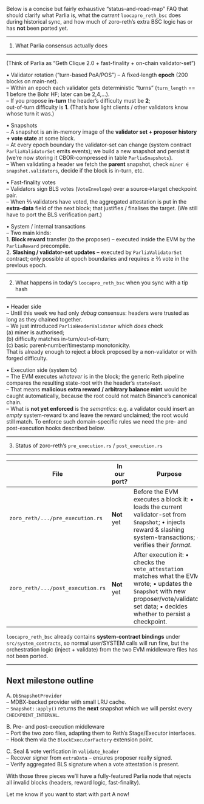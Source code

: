 Below is a concise but fairly exhaustive “status-and-road-map” FAQ that should clarify what Parlia is, what the _current_ `loocapro_reth_bsc` does during historical sync, and how much of zoro-reth’s extra BSC logic has or has **not** been ported yet.

------------------------------------------------------------------
1. What Parlia consensus actually does
------------------------------------------------------------------
(Think of Parlia as “Geth Clique 2.0 + fast-finality + on-chain validator-set”)

• Validator rotation (“turn-based PoA/POS”)
  –  A fixed‐length **epoch** (200 blocks on main-net).  
  –  Within an epoch each validator gets deterministic “turns” (`turn_length`
     == 1 before the Bohr HF; later can be 2,4,…).  
  –  If you propose **in-turn** the header’s difficulty must be **2**;  
     out-of-turn difficulty is **1**.  (That’s how light clients / other
     validators know whose turn it was.)

• Snapshots  
  –  A snapshot is an in-memory image of the **validator set + proposer history
     + vote state** at some block.  
  –  At every epoch boundary the validator-set can change (system contract
     `ParliaValidatorSet` emits events); we build a new snapshot and persist it
     (we’re now storing it CBOR-compressed in table `ParliaSnapshots`).  
  –  When validating a header we fetch the **parent** snapshot, check
     `miner ∈ snapshot.validators`, decide if the block is in-turn, etc.

• Fast-finality votes  
  –  Validators sign BLS votes (`VoteEnvelope`) over a
     source→target checkpoint pair.  
  –  When ⅔ validators have voted, the aggregated attestation is put in the
     **extra-data** field of the next block; that justifies / finalises the
     target.  (We still have to port the BLS verification part.)

• System / internal transactions  
  –  Two main kinds:  
     1. **Block reward** transfer (to the proposer) – executed inside the EVM
        by the `ParliaReward` precompile.  
     2. **Slashing / validator-set updates** – executed by
        `ParliaValidatorSet` contract; only possible at epoch boundaries and
        requires ≥ ⅔ vote in the previous epoch.

------------------------------------------------------------------
2. What happens in today’s `loocapro_reth_bsc` when you sync with a tip hash
------------------------------------------------------------------
• Header side  
  – Until this week we had only *debug* consensus: headers were trusted as long
    as they chained together.  
  – We just introduced `ParliaHeaderValidator` which _does_ check  
    (a) miner is authorised;  
    (b) difficulty matches in-turn/out-of-turn;  
    (c) basic parent‐number/timestamp monotonicity.  
    That is already enough to reject a block proposed by a non-validator or
    with forged difficulty.

• Execution side (system tx)  
  – The EVM executes _whatever_ is in the block; the generic Reth pipeline
    compares the resulting state-root with the header’s `stateRoot`.  
  – That means **malicious extra reward / arbitrary balance mint** would be
    caught automatically, because the root could not match Binance’s canonical
    chain.  
  – What is **not yet enforced** is the *semantics*: e.g. a validator could
    insert an *empty* system-reward tx and leave the reward unclaimed; the
    root would still match.  To enforce such domain-specific rules we need the
    pre- and post-execution hooks described below.

------------------------------------------------------------------
3. Status of zoro-reth’s `pre_execution.rs` / `post_execution.rs`
------------------------------------------------------------------
File | In our port? | Purpose
---- | ------------- | -------
`zoro_reth/.../pre_execution.rs` | **Not** yet | Before the EVM executes a block it:   • loads the current validator-set from `Snapshot`;   • injects reward & slashing system-transactions;   • verifies their *format*.
`zoro_reth/.../post_execution.rs` | **Not** yet | After execution it:   • checks the `vote_attestation` matches what the EVM wrote;   • updates the `Snapshot` with new proposer/vote/validator-set data;   • decides whether to persist a checkpoint.

`loocapro_reth_bsc` already contains **system-contract bindings** under
`src/system_contracts`, so normal user/SYSTEM calls will run fine, but the
orchestration logic (inject + validate) from the two EVM middleware files has
not been ported.

------------------------------------------------------------------
Next milestone outline
------------------------------------------------------------------
A. `DbSnapshotProvider`  
   – MDBX-backed provider with small LRU cache.  
   – `Snapshot::apply()` returns the **next** snapshot which we will persist
     every `CHECKPOINT_INTERVAL`.

B. Pre- and post-execution middleware  
   – Port the two zoro files, adapting them to Reth’s Stage/Executor
     interfaces.  
   – Hook them via the `BlockExecutorFactory` extension point.

C. Seal & vote verification in `validate_header`  
   – Recover signer from `extraData` – ensures proposer really signed.  
   – Verify aggregated BLS signature when a vote attestation is present.

With those three pieces we’ll have a fully-featured Parlia node that rejects
all invalid blocks (headers, reward logic, fast-finality).

Let me know if you want to start with part A now!